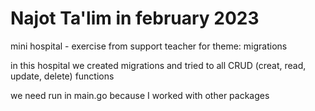 # Najot Ta'lim in february 2023

mini hospital - exercise from support teacher for theme: migrations

in this hospital we created migrations and tried to all CRUD (creat, read, update, delete) functions

we need run in main.go because I worked with other packages